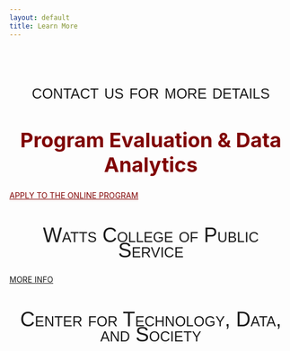 ```yaml
---
layout: default
title: Learn More
---
```


<style>
h2 {
font-family: "Century Gothic", CenturyGothic, AppleGothic, sans-serif; 
  font-size: 36px; 
  font-style: normal; 
  font-variant: small-caps; 
  font-weight: 100;
  line-height: 26.4px;
  text-align: center;
}
h1 { 
  font-size: 36px;  
  color: maroon;
  text-align: center;
}
img {
  display: block;
  margin-left: auto;
  margin-right: auto;
}
.uk-button-primary{
   align: middle;
  color: maroon;
 }
 </style>
 

 
 <br>



## contact us for more details


# Program Evaluation & Data Analytics

<a class="uk-button uk-button-primary" href="https://asuonline.asu.edu/online-degree-programs/graduate/program-evaluation-and-data-analytics-ms/">APPLY TO THE ONLINE PROGRAM</a>

## Watts College of Public Service

<a class="uk-button uk-button-danger" href="https://publicservice.asu.edu/programs/ms/program-evaluation-and-data-analytics-ms">MORE INFO</a>

## Center for Technology, Data, and Society


<br>
